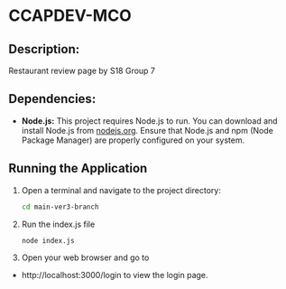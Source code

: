 # CCAPDEV-MCO

## Description:

Restaurant review page by S18 Group 7

## Dependencies:

- **Node.js:** This project requires Node.js to run. You can download and install Node.js from [nodejs.org](https://nodejs.org/). Ensure that Node.js and npm (Node Package Manager) are properly configured on your system.


## Running the Application

1. Open a terminal and navigate to the project directory:

   ```bash
   cd main-ver3-branch

2. Run the index.js file
   
   ```bash
   node index.js

3. Open your web browser and go to
- http://localhost:3000/login to view the login page.


